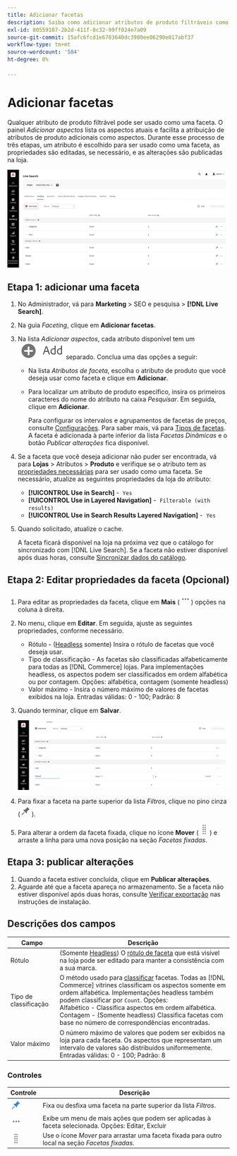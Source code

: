 ```yaml
---
title: Adicionar facetas
description: Saiba como adicionar atributos de produto filtráveis como [!DNL Live Search] facetas.
exl-id: 80559107-2b2d-411f-8c32-99ff024e7a09
source-git-commit: 15afc6fcd1e6783640dc3980ee06290e017abf37
workflow-type: tm+mt
source-wordcount: '584'
ht-degree: 0%

---
```


# Adicionar facetas

Qualquer atributo de produto filtrável pode ser usado como uma faceta. O painel *Adicionar aspectos* lista os aspectos atuais e facilita a atribuição de atributos de produto adicionais como aspectos. Durante esse processo de três etapas, um atributo é escolhido para ser usado como uma faceta, as propriedades são editadas, se necessário, e as alterações são publicadas na loja.

![Adicionar aspectos](assets/facets-add.png)

## Etapa 1: adicionar uma faceta

1. No Administrador, vá para **Marketing** > SEO e pesquisa > **[!DNL Live Search]**.
1. Na guia *Faceting*, clique em **Adicionar facetas**.
1. Na lista *Adicionar aspectos*, cada atributo disponível tem um ![Botão Adicionar](assets/btn-add.png) separado. Conclua uma das opções a seguir:

   * Na lista *Atributos de faceta*, escolha o atributo de produto que você deseja usar como faceta e clique em **Adicionar**.
   * Para localizar um atributo de produto específico, insira os primeiros caracteres do nome do atributo na caixa *Pesquisar*. Em seguida, clique em **Adicionar**.

     Para configurar os intervalos e agrupamentos de facetas de preços, consulte [Configurações](settings.md). Para saber mais, vá para [Tipos de facetas](facets-type.md).
A faceta é adicionada à parte inferior da lista *Facetas Dinâmicas* e o botão *Publicar alterações* fica disponível.

1. Se a faceta que você deseja adicionar não puder ser encontrada, vá para **Lojas** > Atributos > **Produto** e verifique se o atributo tem as [propriedades necessárias](facets.md) para ser usado como uma faceta. Se necessário, atualize as seguintes propriedades da loja do atributo:

   * **[!UICONTROL Use in Search]** -  `Yes`
   * **[!UICONTROL Use in Layered Navigation]** -  `Filterable (with results)`
   * **[!UICONTROL Use in Search Results Layered Navigation]** -  `Yes`

1. Quando solicitado, atualize o cache.

   A faceta ficará disponível na loja na próxima vez que o catálogo for sincronizado com [!DNL Live Search]. Se a faceta não estiver disponível após duas horas, consulte [Sincronizar dados do catálogo](install.md#synchronize-catalog-data).

## Etapa 2: Editar propriedades da faceta (Opcional)

1. Para editar as propriedades da faceta, clique em **Mais** (![Mais seletor](assets/btn-more.png)) opções na coluna à direita.
1. No menu, clique em **Editar**. Em seguida, ajuste as seguintes propriedades, conforme necessário.

   * Rótulo - ([Headless](facets-type.md) somente) Insira o rótulo de facetas que você deseja usar.
   * Tipo de classificação - As facetas são classificadas alfabeticamente para todas as [!DNL Commerce] lojas. Para implementações headless, os aspectos podem ser classificados em ordem alfabética ou por contagem. Opções: alfabética, contagem (somente headless)
   * Valor máximo - Insira o número máximo de valores de facetas exibidos na loja. Entradas válidas: 0 - 100; Padrão: 8

1. Quando terminar, clique em **Salvar**.

   ![Editar facetas](assets/facet-edit.png)

1. Para fixar a faceta na parte superior da lista *Filtros*, clique no pino cinza (![Seletor de pinos](assets/btn-pin-gray.png)).
1. Para alterar a ordem da faceta fixada, clique no ícone **Mover** (![Mover seletor](assets/btn-move.png)) e arraste a linha para uma nova posição na seção *Facetas fixadas*.

## Etapa 3: publicar alterações

1. Quando a faceta estiver concluída, clique em **Publicar alterações**.
1. Aguarde até que a faceta apareça no armazenamento.
Se a faceta não estiver disponível após duas horas, consulte [Verificar exportação](install.md#synchronize-catalog-data) nas instruções de instalação.

## Descrições dos campos

| Campo | Descrição |
|--- |--- |
| Rótulo | (Somente [Headless](facets-type.md)) O [rótulo de faceta](facets-type.md) que está visível na loja pode ser editado para manter a consistência com a sua marca. |
| Tipo de classificação | O método usado para [classificar](facets-type.md) facetas. Todas as [!DNL Commerce] vitrines classificam os aspectos somente em ordem alfabética. Implementações headless também podem classificar por `Count`. Opções:<br />Alfabético - Classifica aspectos em ordem alfabética.<br />Contagem - (Somente headless) Classifica facetas com base no número de correspondências encontradas. |
| Valor máximo | O número máximo de valores que podem ser exibidos na loja para cada faceta. Os aspectos que representam um intervalo de valores são distribuídos uniformemente. Entradas válidas: 0 - 100; Padrão: 8 |

### Controles

| Controle | Descrição |
|--- |--- |
| ![Seletor de pinos](assets/btn-pin-blue.png) | Fixa ou desfixa uma faceta na parte superior da lista *Filtros*. |
| ![Mais seletor](assets/btn-more.png) | Exibe um menu de mais ações que podem ser aplicadas à faceta selecionada. Opções: Editar, Excluir |
| ![Mover seletor](assets/btn-move.png) | Use o ícone *Mover* para arrastar uma faceta fixada para outro local na seção *Facetas fixadas*. |
